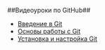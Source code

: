 ##Видеоуроки по GitHub##
* [Введение в Git](https://www.youtube.com/watch?v=5d7OcL_bQjI)
* [Основы работы с Git](https://www.youtube.com/watch?v=RiYz59qVypg)
* [Установка и настройка Git](https://www.youtube.com/watch?v=eVDsZhfdvFA)
